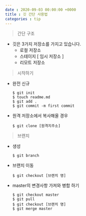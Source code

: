 ```yaml
---
date : 2020-09-03 00:00:00 +0000
title : 깃 간단 사용법
categories : tip
---
```

> 간단 구조 
+ 깃은 3가지 저장소를 가지고 있습니다.
	+ 로컬 저장소
	+ 스테이지 [ 임시 저장소 ]
	+ 리모트 저장소

> 시작하기
+ 완전 신규 
	```
	$ git init
	$ touch readme.md
	$ git add .
	$ git commit -m first commit
	```
+ 원격 저장소에서 복사해올 경우
	```
	$ git clone [원격지주소]
	```
> 브랜치
+ 생성
	```
	$ git branch
	```
+ 브랜치 이동
	```
	$ git checkout [브랜치 명]
	```
+ master의 변경사항 가져와 병합 하기
	```
	$ git checkout master
	$ git pull
	$ git checkout [브랜치 명]
	$ git merge master
	```
